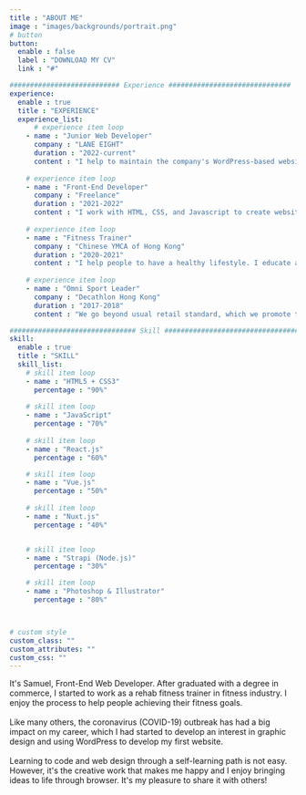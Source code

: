 ```yaml
---
title : "ABOUT ME"
image : "images/backgrounds/portrait.png"
# button
button:
  enable : false
  label : "DOWNLOAD MY CV"
  link : "#"

########################### Experience ##############################
experience:
  enable : true
  title : "EXPERIENCE"
  experience_list:
      # experience item loop
    - name : "Junior Web Developer"
      company : "LANE EIGHT"
      duration : "2022-current"
      content : "I help to maintain the company's WordPress-based website, as well as utilize various e-commerce software to deal with operational tasks."
      
    # experience item loop
    - name : "Front-End Developer"
      company : "Freelance"
      duration : "2021-2022"
      content : "I work with HTML, CSS, and Javascript to create websites and web applications like Personal, Business, Blog and E-commerce etc."
      
    # experience item loop
    - name : "Fitness Trainer"
      company : "Chinese YMCA of Hong Kong"
      duration : "2020-2021"
      content : "I help people to have a healthy lifestyle. I educate and advise members how to achieve their fitness goals, as well as to monitor all activities within the fitness centre."
      
    # experience item loop
    - name : "Omni Sport Leader"
      company : "Decathlon Hong Kong"
      duration : "2017-2018"
      content : "We go beyond usual retail standard, which we promote the products not just through physical stores, but also through app and website."

############################### Skill #################################
skill:
  enable : true
  title : "SKILL"
  skill_list:
    # skill item loop
    - name : "HTML5 + CSS3"
      percentage : "90%"
      
    # skill item loop
    - name : "JavaScript"
      percentage : "70%"
      
    # skill item loop
    - name : "React.js"
      percentage : "60%"

    # skill item loop
    - name : "Vue.js"
      percentage : "50%"
      
    # skill item loop
    - name : "Nuxt.js"
      percentage : "40%"


    # skill item loop
    - name : "Strapi (Node.js)"
      percentage : "30%"

    # skill item loop
    - name : "Photoshop & Illustrator"
      percentage : "80%"



# custom style
custom_class: "" 
custom_attributes: "" 
custom_css: ""
---
```


It's Samuel, Front-End Web Developer. After graduated with a  degree in commerce, I started to work as a rehab fitness trainer in fitness industry. I enjoy the process to help people achieving their fitness goals.
<br><br>
Like many others, the coronavirus (COVID-19) outbreak has had a big impact on my career, which I had started to develop an interest in graphic design and using WordPress to develop my first website. 
<br><br>
Learning to code and web design through a self-learning path is not easy. However, it's the creative work that makes me happy and I enjoy bringing ideas to life through browser. It's my pleasure to share it with others!